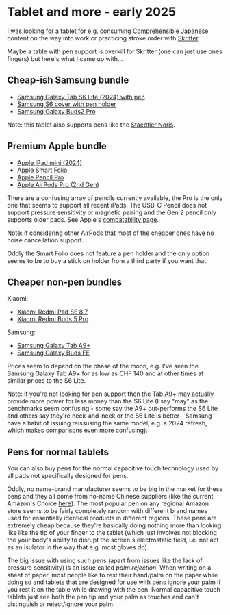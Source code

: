 Tablet and more - early 2025
============================

I was looking for a tablet for e.g. consuming [Comprehensible Japanese](https://cijapanese.com/) content on the way into work or practicing stroke order with [Skritter](https://skritter.com/).

Maybe a table with pen support is overkill for Skritter (one can just use ones fingers) but here's what I came up with...

Cheap-ish Samsung bundle
------------------------

* [Samsung Galaxy Tab S6 Lite (2024) with pen](https://www.digitec.ch/en/s1/product/samsung-galaxy-tab-s6-lite-2024-wlan-only-1040-64-gb-oxford-gray-tablets-44686953)
* [Samsung S6 cover with pen holder](https://www.digitec.ch/en/s1/product/samsung-book-cover-galaxy-tab-s6-lite-104-2020-tablet-cases-13084817)
* [Samsung Galaxy Buds2 Pro](https://www.digitec.ch/en/s1/product/samsung-galaxy-buds2-pro-anc-5-h-wireless-headphones-21618879)

Note: this tablet also supports pens like the [Staedtler Noris](https://www.digitec.ch/en/s1/product/staedtler-noris-styluses-6405804?tagIds=82-1628-654).

Premium Apple bundle
--------------------

* [Apple iPad mini (2024)](https://www.digitec.ch/en/s1/product/apple-ipad-mini-2024-wlan-only-830-128-gb-purple-tablets-52242617)
* [Apple Smart Folio](https://www.digitec.ch/en/s1/product/apple-smart-folio-ipad-mini-2021-6th-gen-ipad-mini-2024-7th-gen-tablet-cases-52242567)
* [Apple Pencil Pro](https://www.digitec.ch/en/s1/product/apple-pencil-pro-styluses-45556735)
* [Apple AirPods Pro (2nd Gen)](https://www.digitec.ch/en/s1/product/apple-airpods-pro-2nd-gen-magsafe-usb-c-anc-6-h-wireless-headphones-38610474)

There are a confusing array of pencils currently available, the Pro is the only one that seems to support all recent iPads. The USB-C Pencil does not support pressure sensitivity or magnetic pairing and the Gen 2 pencil only supports older pads. See Apple's [compatability page](https://support.apple.com/en-us/108937).

Note: if considering other AirPods that most of the cheaper ones have no noise cancellation support.

Oddly the Smart Folio does not feature a pen holder and the only option seems to be to buy a stick on holder from a third party if you want that.

Cheaper non-pen bundles
-----------------------

Xiaomi:

* [Xiaomi Redmi Pad SE 8.7](https://www.digitec.ch/en/s1/product/xiaomi-redmi-pad-se-87-wlan-only-870-64-gb-graphite-gray-tablets-47230345)
* [Xiaomi Redmi Buds 5 Pro](https://www.digitec.ch/en/s1/product/xiaomi-redmi-buds-5-pro-anc-7-h-wireless-headphones-41302777)

Samsung:

* [Samsung Galaxy Tab A9+](https://www.digitec.ch/en/s1/product/samsung-galaxy-tab-a9-wlan-only-11-64-gb-graphites-tablets-40187443)
* [Samsung Galaxy Buds FE](https://www.digitec.ch/en/s1/product/samsung-galaxy-buds-fe-anc-350-h-wireless-headphones-39171484)

Prices seem to depend on the phase of the moon, e.g. I've seen the Samsung Galaxy Tab A9+ for as low as CHF 140 and at other times at similar prices to the S6 Lite.

Note: if you're not looking for pen support then the Tab A9+ may actually provide more power for less money than the S6 Lite (I say "may" as the benchmarks seem confusing - some say the A9+ out-performs the S6 Lite and others say they're neck-and-neck or the S6 Lite is better - Samsung have a habit of issuing reissusing the same model, e.g. a 2024 refresh, which makes comparisons even more confusing).

Pens for normal tablets
-----------------------

You can also buy pens for the normal capacitive touch technology used by all pads not specifically designed for pens.

Oddly, no name-brand manufacturer seems to be big in the market for these pens and they all come from no-name Chinese suppliers (like the current Amazon's Choice [here](https://www.amazon.com/dp/B0CLTYFXN9/)). The most popular pen on any regional Amazon store seems to be fairly completely random with different brand names used for essentially identical products in different regions. These pens are extremely cheap because they're basically doing nothing more than looking like like the tip of your finger to the tablet (which just involves not blocking the your body's ability to disrupt the screen's electrostatic field, i.e. not act as an isulator in the way that e.g. most gloves do).

The big issue with using such pens (apart from issues like the lack of pressure sensitivity) is an issue called _palm rejection_. When writing on a sheet of paper, most people like to rest their hand/palm on the paper while doing so and tablets that are designed for use with pens ignore your palm if you rest it on the table while drawing with the pen. Normal capacitive touch tablets just see both the pen tip and your palm as touches and can't distinguish or reject/ignore your palm.
